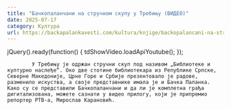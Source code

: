 ```yaml
---
title: "Бачкопаланчани на стручном скупу у Требињу (ВИДЕО)"
date: 2025-07-17
category: Култура
url: https://backapalankavesti.com/kultura/knjige/backopalancani-na-strucnom-skupu-u-trebinju-video/
---
```


jQuery().ready(function() {
                            tdShowVideo.loadApiYoutube(); 
                        });
                        
                    
            У Требињу је одржан стручни скуп под називом „Библиотеке и културно наслеђе“. Око две стотине библиотекара из Републике Српске, Северне Македоније, Црне Горе и Србије презентовало је радове, разменило искуства, а своје представнике имала је и Бачка Паланка. Како су се представили Бачкопаланчани и да ли је комплетна грађа дигитализована, можете сазнати у видео прилогу, који је припремио репортер РТВ-а, Мирослав Карановић.
